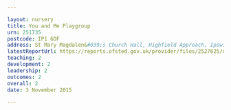 ```yaml
---

layout: nursery
title: You and Me Playgroup
urn: 251735
postcode: IP1 6DF
address: St Mary Magdalen&#039;s Church Hall, Highfield Approach, Ipswich, IP1 6DF
latestReportUrl: https://reports.ofsted.gov.uk/provider/files/2527625/urn/251735.pdf
teaching: 2
development: 2
leadership: 2
outcomes: 2
overall: 2
date: 3 November 2015

---
```

